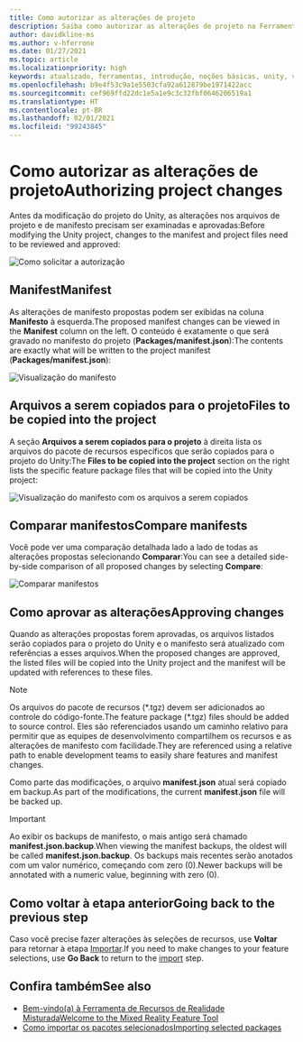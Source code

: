 ```yaml
---
title: Como autorizar as alterações de projeto
description: Saiba como autorizar as alterações de projeto na Ferramenta de Recursos de MR para desenvolvimento do HoloLens e da VR.
author: davidkline-ms
ms.author: v-hferrone
ms.date: 01/27/2021
ms.topic: article
ms.localizationpriority: high
keywords: atualizado, ferramentas, introdução, noções básicas, unity, visual studio, kit de ferramentas, headset de realidade misturada, headset do windows mixed reality, headset de realidade virtual, instalação, Windows, HoloLens, emulador, unreal, openxr
ms.openlocfilehash: b9e4f53c9a1e5503cfa92a612879be1971422acc
ms.sourcegitcommit: cef969ffd22dc1e5a1e9c3c32fbf0646206519a1
ms.translationtype: HT
ms.contentlocale: pt-BR
ms.lasthandoff: 02/01/2021
ms.locfileid: "99243845"
---
```

# <a name="authorizing-project-changes"></a><span data-ttu-id="88562-104">Como autorizar as alterações de projeto</span><span class="sxs-lookup"><span data-stu-id="88562-104">Authorizing project changes</span></span>

<span data-ttu-id="88562-105">Antes da modificação do projeto do Unity, as alterações nos arquivos de projeto e de manifesto precisam ser examinadas e aprovadas:</span><span class="sxs-lookup"><span data-stu-id="88562-105">Before modifying the Unity project, changes to the manifest and project files need to be reviewed and approved:</span></span>

![Como solicitar a autorização](images/FeatureToolApprovalRequest.png)

## <a name="manifest"></a><span data-ttu-id="88562-107">Manifest</span><span class="sxs-lookup"><span data-stu-id="88562-107">Manifest</span></span>

<span data-ttu-id="88562-108">As alterações de manifesto propostas podem ser exibidas na coluna **Manifesto** à esquerda.</span><span class="sxs-lookup"><span data-stu-id="88562-108">The proposed manifest changes can be viewed in the **Manifest** column on the left.</span></span> <span data-ttu-id="88562-109">O conteúdo é exatamente o que será gravado no manifesto do projeto (**Packages/manifest.json**):</span><span class="sxs-lookup"><span data-stu-id="88562-109">The contents are exactly what will be written to the project manifest (**Packages/manifest.json**):</span></span>

![Visualização do manifesto](images/ManifestPreview.png)

## <a name="files-to-be-copied-into-the-project"></a><span data-ttu-id="88562-111">Arquivos a serem copiados para o projeto</span><span class="sxs-lookup"><span data-stu-id="88562-111">Files to be copied into the project</span></span>

<span data-ttu-id="88562-112">A seção **Arquivos a serem copiados para o projeto** à direita lista os arquivos do pacote de recursos específicos que serão copiados para o projeto do Unity:</span><span class="sxs-lookup"><span data-stu-id="88562-112">The **Files to be copied into the project** section on the right lists the specific feature package files that will be copied into the Unity project:</span></span>

![Visualização do manifesto com os arquivos a serem copiados](images/FilesToCopy.png)

## <a name="compare-manifests"></a><span data-ttu-id="88562-114">Comparar manifestos</span><span class="sxs-lookup"><span data-stu-id="88562-114">Compare manifests</span></span>

<span data-ttu-id="88562-115">Você pode ver uma comparação detalhada lado a lado de todas as alterações propostas selecionando **Comparar**:</span><span class="sxs-lookup"><span data-stu-id="88562-115">You can see a detailed side-by-side comparison of all proposed changes by selecting **Compare**:</span></span>

![Comparar manifestos](images/FeatureToolCompareManifest.png)

## <a name="approving-changes"></a><span data-ttu-id="88562-117">Como aprovar as alterações</span><span class="sxs-lookup"><span data-stu-id="88562-117">Approving changes</span></span>

<span data-ttu-id="88562-118">Quando as alterações propostas forem aprovadas, os arquivos listados serão copiados para o projeto do Unity e o manifesto será atualizado com referências a esses arquivos.</span><span class="sxs-lookup"><span data-stu-id="88562-118">When the proposed changes are approved, the listed files will be copied into the Unity project and the manifest will be updated with references to these files.</span></span>

> [!NOTE]
> <span data-ttu-id="88562-119">Os arquivos do pacote de recursos (\*.tgz) devem ser adicionados ao controle do código-fonte.</span><span class="sxs-lookup"><span data-stu-id="88562-119">The feature package (\*.tgz) files should be added to source control.</span></span> <span data-ttu-id="88562-120">Eles são referenciados usando um caminho relativo para permitir que as equipes de desenvolvimento compartilhem os recursos e as alterações de manifesto com facilidade.</span><span class="sxs-lookup"><span data-stu-id="88562-120">They are referenced using a relative path to enable development teams to easily share features and manifest changes.</span></span>

 <span data-ttu-id="88562-121">Como parte das modificações, o arquivo **manifest.json** atual será copiado em backup.</span><span class="sxs-lookup"><span data-stu-id="88562-121">As part of the modifications, the current **manifest.json** file will be backed up.</span></span>

> [!IMPORTANT]
> <span data-ttu-id="88562-122">Ao exibir os backups de manifesto, o mais antigo será chamado **manifest.json.backup**.</span><span class="sxs-lookup"><span data-stu-id="88562-122">When viewing the manifest backups, the oldest will be called **manifest.json.backup**.</span></span> <span data-ttu-id="88562-123">Os backups mais recentes serão anotados com um valor numérico, começando com zero (0).</span><span class="sxs-lookup"><span data-stu-id="88562-123">Newer backups will be annotated with a numeric value, beginning with zero (0).</span></span>

## <a name="going-back-to-the-previous-step"></a><span data-ttu-id="88562-124">Como voltar à etapa anterior</span><span class="sxs-lookup"><span data-stu-id="88562-124">Going back to the previous step</span></span>

<span data-ttu-id="88562-125">Caso você precise fazer alterações às seleções de recursos, use **Voltar** para retornar à etapa [Importar](importing-features.md).</span><span class="sxs-lookup"><span data-stu-id="88562-125">If you need to make changes to your feature selections, use **Go Back** to return to the [import](importing-features.md) step.</span></span>

## <a name="see-also"></a><span data-ttu-id="88562-126">Confira também</span><span class="sxs-lookup"><span data-stu-id="88562-126">See also</span></span>

- [<span data-ttu-id="88562-127">Bem-vindo(a) à Ferramenta de Recursos de Realidade Misturada</span><span class="sxs-lookup"><span data-stu-id="88562-127">Welcome to the Mixed Reality Feature Tool</span></span>](welcome-to-mr-feature-tool.md)
- [<span data-ttu-id="88562-128">Como importar os pacotes selecionados</span><span class="sxs-lookup"><span data-stu-id="88562-128">Importing selected packages</span></span>](importing-features.md)
